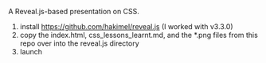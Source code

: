 A Reveal.js-based presentation on CSS.

1. install https://github.com/hakimel/reveal.js (I worked with v3.3.0)
2. copy the index.html, css\_lessons\_learnt.md, and the *.png files from this repo over into the reveal.js directory
3. launch
